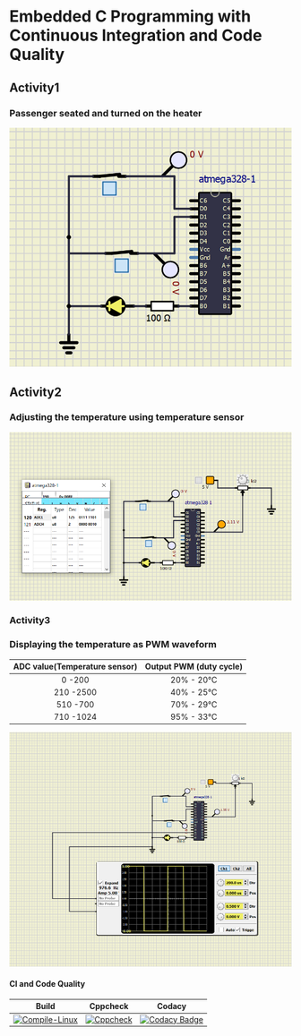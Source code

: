 # Embedded C Programming  with Continuous Integration and Code Quality

## Activity1



### Passenger seated and turned on the heater
![LED ON](https://github.com/nikhilsai992/EmbeddedC/blob/0e56bf5605cec12f74b6b89ea55c68632b69d08a/simulation/Activtiy1.PNG)

## Activity2
### Adjusting the temperature using temperature sensor
![ADC CONVERSION](https://github.com/nikhilsai992/EmbeddedC/blob/0e56bf5605cec12f74b6b89ea55c68632b69d08a/simulation/Activity2.PNG)

### Activity3
### Displaying the temperature as PWM waveform

|ADC value(Temperature sensor)|Output PWM (duty cycle)|
|:--:|:--:|
| 0 -200 | 20% - 20°C|
| 210 -2500 | 40% - 25°C|
| 510 -700 | 70% - 29°C|
| 710 -1024 | 95% - 33°C|

![PWM Waveform](https://github.com/nikhilsai992/EmbeddedC/blob/0e56bf5605cec12f74b6b89ea55c68632b69d08a/simulation/Activity3.PNG)


#### CI and Code Quality

|Build|Cppcheck|Codacy|
|:--:|:--:|:--:|
|[![Compile-Linux](https://github.com/nikhilsai992/EmbeddedC/actions/workflows/compile.yml/badge.svg)](https://github.com/nikhilsai992/EmbeddedC/actions/workflows/compile.yml)|[![Cppcheck](https://github.com/nikhilsai992/EmbeddedC/actions/workflows/CodeQuality.yml/badge.svg)](https://github.com/nikhilsai992/EmbeddedC/actions/workflows/CodeQuality.yml)|[![Codacy Badge](https://app.codacy.com/project/badge/Grade/0bf5e0df2e3c40e2a0e7ba740b452f26)](https://www.codacy.com/gh/nikhilsai992/EmbeddedC/dashboard?utm_source=github.com&amp;utm_medium=referral&amp;utm_content=nikhilsai992/EmbeddedC&amp;utm_campaign=Badge_Grade)|
